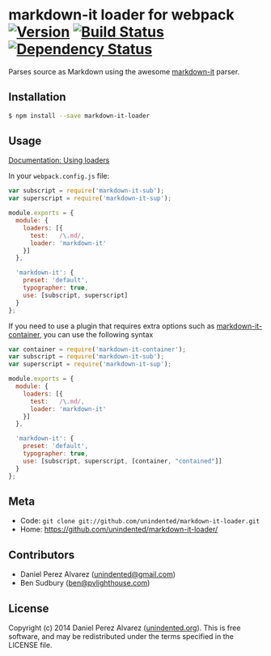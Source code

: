 # markdown-it loader for webpack [![Version](https://img.shields.io/npm/v/markdown-it-loader.svg)](https://www.npmjs.com/package/markdown-it-loader) [![Build Status](https://img.shields.io/travis/unindented/markdown-it-loader.svg)](http://travis-ci.org/unindented/markdown-it-loader) [![Dependency Status](https://img.shields.io/gemnasium/unindented/markdown-it-loader.svg)](https://gemnasium.com/unindented/markdown-it-loader)

Parses source as Markdown using the awesome [markdown-it](https://github.com/markdown-it/markdown-it) parser.


## Installation

```sh
$ npm install --save markdown-it-loader
```


## Usage

[Documentation: Using loaders](http://webpack.github.io/docs/using-loaders.html)

In your `webpack.config.js` file:

```js
var subscript = require('markdown-it-sub');
var superscript = require('markdown-it-sup');

module.exports = {
  module: {
    loaders: [{
      test:   /\.md/,
      loader: 'markdown-it'
    }]
  },

  'markdown-it': {
    preset: 'default',
    typographer: true,
    use: [subscript, superscript]
  }
};
```

If you need to use a plugin that requires extra options such as [markdown-it-container](https://github.com/markdown-it/markdown-it-container), you can use the following syntax

```js
var container = require('markdown-it-container');
var subscript = require('markdown-it-sub');
var superscript = require('markdown-it-sup');

module.exports = {
  module: {
    loaders: [{
      test:   /\.md/,
      loader: 'markdown-it'
    }]
  },

  'markdown-it': {
    preset: 'default',
    typographer: true,
    use: [subscript, superscript, [container, "contained"]]
  }
};
```

## Meta

* Code: `git clone git://github.com/unindented/markdown-it-loader.git`
* Home: <https://github.com/unindented/markdown-it-loader/>


## Contributors

* Daniel Perez Alvarez ([unindented@gmail.com](mailto:unindented@gmail.com))
* Ben Sudbury ([ben@pvlighthouse.com](mailto:ben@pvlighthouse.com))


## License

Copyright (c) 2014 Daniel Perez Alvarez ([unindented.org](http://unindented.org/)). This is free software, and may be redistributed under the terms specified in the LICENSE file.

